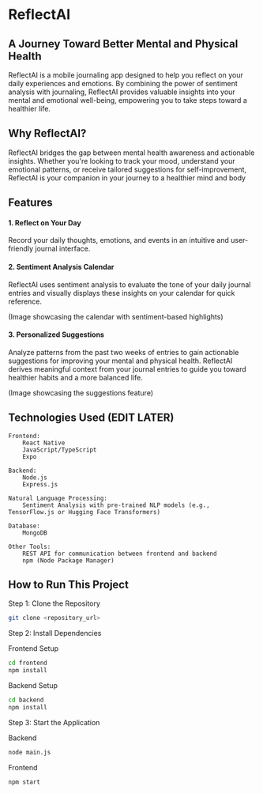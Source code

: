 # ReflectAI    
## A Journey Toward Better Mental and Physical Health

ReflectAI is a mobile journaling app designed to help you reflect on your daily experiences and emotions. By combining the power of sentiment analysis with journaling, ReflectAI provides valuable insights into your mental and emotional well-being, empowering you to take steps toward a healthier life.

## Why ReflectAI?

ReflectAI bridges the gap between mental health awareness and actionable insights. Whether you're looking to track your mood, understand your emotional patterns, or receive tailored suggestions for self-improvement, ReflectAI is your companion in your journey to a healthier mind and body

## Features
#### 1. Reflect on Your Day

Record your daily thoughts, emotions, and events in an intuitive and user-friendly journal interface.

#### 2. Sentiment Analysis Calendar

ReflectAI uses sentiment analysis to evaluate the tone of your daily journal entries and visually displays these insights on your calendar for quick reference.


(Image showcasing the calendar with sentiment-based highlights)

#### 3. Personalized Suggestions

Analyze patterns from the past two weeks of entries to gain actionable suggestions for improving your mental and physical health.
ReflectAI derives meaningful context from your journal entries to guide you toward healthier habits and a more balanced life.


(Image showcasing the suggestions feature)

## Technologies Used (EDIT LATER)

    Frontend:
        React Native
        JavaScript/TypeScript
        Expo

    Backend:
        Node.js
        Express.js

    Natural Language Processing:
        Sentiment Analysis with pre-trained NLP models (e.g., TensorFlow.js or Hugging Face Transformers)

    Database:
        MongoDB

    Other Tools:
        REST API for communication between frontend and backend
        npm (Node Package Manager)

## How to Run This Project

Step 1: Clone the Repository

```bash
git clone <repository_url>  
```
Step 2: Install Dependencies

Frontend Setup

```bash
cd frontend  
npm install  
```

Backend Setup

```bash
cd backend  
npm install
```

Step 3: Start the Application

Backend

```bash
node main.js  
```

Frontend

```bash
npm start  
```
